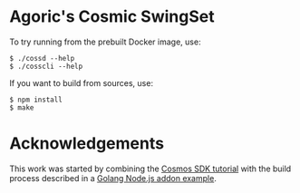 # Agoric's Cosmic SwingSet

To try running from the prebuilt Docker image, use:

```
$ ./cossd --help
$ ./cosscli --help
```

If you want to build from sources, use:

```
$ npm install
$ make
```

# Acknowledgements

This work was started by combining the [Cosmos SDK tutorial](https://cosmos.network/docs/tutorial/) with the build process described in a [Golang Node.js addon example](https://github.com/BuildingXwithJS/node-blackfriday-example).

